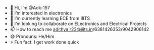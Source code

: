- 👋 Hi, I’m @Adk-157
- 👀 I’m interested in electronics
- 🌱 I’m currently learning ECE from IIITS
- 💞️ I’m looking to collaborate on ELectronics and Electrical Projects
- 📫 How to reach me adithya.r23@iiits.in/6381426353/9042906142
- 😄 Pronouns: He/Him
- ⚡ Fun fact: I get work done quick

<!---
Adk-157/Adk-157 is a ✨ special ✨ repository because its `README.md` (this file) appears on your GitHub profile.
You can click the Preview link to take a look at your changes.
--->
